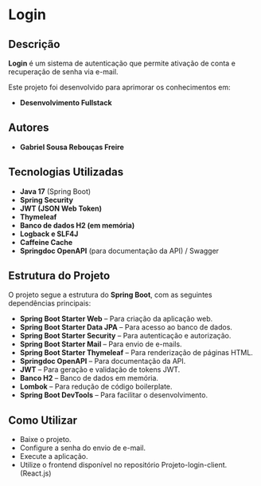 # Login

## Descrição
**Login** é um sistema de autenticação que permite ativação de conta e recuperação de senha via e-mail.

Este projeto foi desenvolvido para aprimorar os conhecimentos em:
- **Desenvolvimento Fullstack**

## Autores
- **Gabriel Sousa Rebouças Freire**

## Tecnologias Utilizadas
- **Java 17** (Spring Boot)
- **Spring Security**
- **JWT (JSON Web Token)**
- **Thymeleaf**
- **Banco de dados H2 (em memória)**
- **Logback e SLF4J**
- **Caffeine Cache**
- **Springdoc OpenAPI** (para documentação da API) / Swagger

## Estrutura do Projeto
O projeto segue a estrutura do **Spring Boot**, com as seguintes dependências principais:
- **Spring Boot Starter Web** – Para criação da aplicação web.
- **Spring Boot Starter Data JPA** – Para acesso ao banco de dados.
- **Spring Boot Starter Security** – Para autenticação e autorização.
- **Spring Boot Starter Mail** – Para envio de e-mails.
- **Spring Boot Starter Thymeleaf** – Para renderização de páginas HTML.
- **Springdoc OpenAPI** – Para documentação da API.
- **JWT** – Para geração e validação de tokens JWT.
- **Banco H2** – Banco de dados em memória.
- **Lombok** – Para redução de código boilerplate.
- **Spring Boot DevTools** – Para facilitar o desenvolvimento.

## Como Utilizar
- Baixe o projeto.
- Configure a senha do envio de e-mail.
- Execute a aplicação.
- Utilize o frontend disponível no repositório Projeto-login-client. (React.js)
